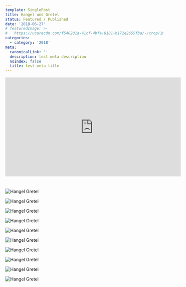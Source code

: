 ```yaml
---
template: SinglePost
title: Hangel und Gretel
status: Featured / Published
date: '2018-06-27'
# featuredImage: >-
#   https://ucarecdn.com/f540281a-41cf-4bfa-8181-b172e2655fba/-/crop/1632x1777/0,672/-/preview/
categories:
  - category: '2018'
meta:
  canonicalLink: ''
  description: test meta description
  noindex: false
  title: test meta title
---
```

<iframe width="560" height="315" src="https://www.youtube.com/embed/7rJf0zhSmgQ" frameborder="0" allow="accelerometer; autoplay; encrypted-media; gyroscope; picture-in-picture" allowfullscreen></iframe>

#

![Hangel Gretel](/static/images/18-hangel-gretel/1.jpg)

![Hangel Gretel](/static/images/18-hangel-gretel/6.jpg)

![Hangel Gretel](/static/images/18-hangel-gretel/7.jpg)

![Hangel Gretel](/static/images/18-hangel-gretel/10.jpg)

![Hangel Gretel](/static/images/18-hangel-gretel/2.jpg)

![Hangel Gretel](/static/images/18-hangel-gretel/3.jpg)

![Hangel Gretel](/static/images/18-hangel-gretel/4.jpg)

![Hangel Gretel](/static/images/18-hangel-gretel/5.jpg)

![Hangel Gretel](/static/images/18-hangel-gretel/8.jpg)
<!-- ![Hangel Gretel](/static/images/18-hangel-gretel/9.jpg) -->

![Hangel Gretel](/static/images/18-hangel-gretel/poster.jpg)
